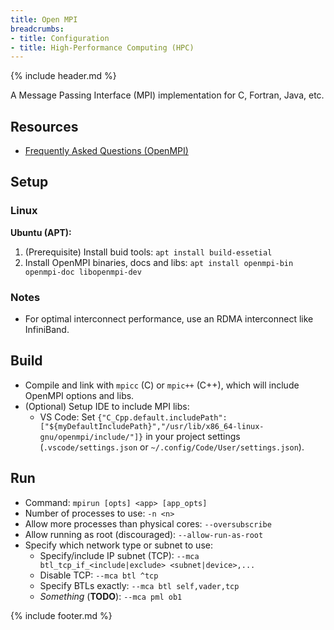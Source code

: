 ```yaml
---
title: Open MPI
breadcrumbs:
- title: Configuration
- title: High-Performance Computing (HPC)
---
```

{% include header.md %}

A Message Passing Interface (MPI) implementation for C, Fortran, Java, etc.

## Resources

- [Frequently Asked Questions (OpenMPI)](https://www.open-mpi.org/faq/)

## Setup

### Linux

**Ubuntu (APT):**

1. (Prerequisite) Install buid tools: `apt install build-essetial`
1. Install OpenMPI binaries, docs and libs: `apt install openmpi-bin openmpi-doc libopenmpi-dev`

### Notes

- For optimal interconnect performance, use an RDMA interconnect like InfiniBand.

## Build

- Compile and link with `mpicc` (C) or `mpic++` (C++), which will include OpenMPI options and libs.
- (Optional) Setup IDE to include MPI libs:
    - VS Code: Set `{"C_Cpp.default.includePath": ["${myDefaultIncludePath}","/usr/lib/x86_64-linux-gnu/openmpi/include/"]}` in your project settings (`.vscode/settings.json` or `~/.config/Code/User/settings.json`).

## Run

- Command: `mpirun [opts] <app> [app_opts]`
- Number of processes to use: `-n <n>`
- Allow more processes than physical cores: `--oversubscribe`
- Allow running as root (discouraged): `--allow-run-as-root`
- Specify which network type or subnet to use:
    - Specify/include IP subnet (TCP): `--mca btl_tcp_if_<include|exclude> <subnet|device>,...`
    - Disable TCP: `--mca btl ^tcp`
    - Specify BTLs exactly: `--mca btl self,vader,tcp`
    - *Something* (**TODO**): `--mca pml ob1`

{% include footer.md %}
